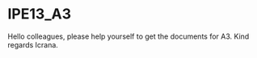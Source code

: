 # IPE13_A3
Hello colleagues, please help yourself to get the documents for A3. Kind regards Icrana.
